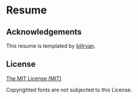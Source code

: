 # Resume

## Acknowledgements

This resume is templated by [billryan](https://github.com/billryan/resume).

## License

[The MIT License (MIT)](http://opensource.org/licenses/MIT)

Copyrighted fonts are not subjected to this License.
